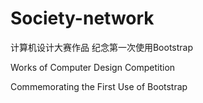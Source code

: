 # Society-network
计算机设计大赛作品
纪念第一次使用Bootstrap

Works of Computer Design Competition

Commemorating the First Use of Bootstrap
